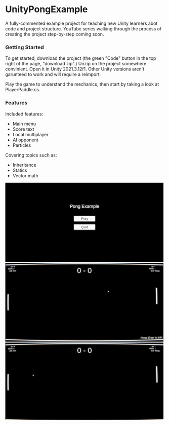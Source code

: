 # UnityPongExample
A fully-commented example project for teaching new Unity learners abot code and project structure. YouTube series walking through the process of creating the project step-by-step coming soon. 

### Getting Started
To get started, download the project (the green "Code" button in the top right of the page, "download zip".) Unzip on the project somewhere convinient. Open it in Unity 2021.3.12f1. Other Unity versions aren't garunteed to work and will require a reimport. 

Play the game to understand the mechanics, then start by taking a look at PlayerPaddle.cs. 


### Features
Included features:
* Main menu
* Score text
* Local multiplayer
* AI opponent
* Particles

Covering topics such as:
* Inheritance
* Statics
* Vector math

 <img alt="Main menu" src="MainMenu.png" width="500">
 <img alt="Main menu" src="AIPlaying.png" width="500"> 
 <img alt="Main menu" src="2Player.png" width="500">
